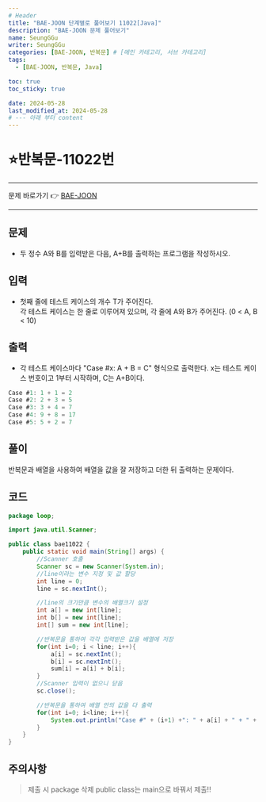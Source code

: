 ```yaml
---
# Header
title: "BAE-JOON 단계별로 풀어보기 11022[Java]"
description: "BAE-JOON 문제 풀어보기"
name: SeungGGu
writer: SeungGGu
categories: [BAE-JOON, 반복문] # [메인 카테고리, 서브 카테고리]
tags:
  - [BAE-JOON, 반복문, Java]

toc: true
toc_sticky: true

date: 2024-05-28
last_modified_at: 2024-05-28
# --- 아래 부터 content
---
```


# ⭐반복문-11022번

---

문제 바로가기 👉 [BAE-JOON](https://www.acmicpc.net/problem/11022 "반복문")

---

## 문제

- 두 정수 A와 B를 입력받은 다음, A+B를 출력하는 프로그램을 작성하시오.

## 입력

- 첫째 줄에 테스트 케이스의 개수 T가 주어진다.  
각 테스트 케이스는 한 줄로 이루어져 있으며, 각 줄에 A와 B가 주어진다. (0 < A, B < 10)

## 출력

- 각 테스트 케이스마다 "Case #x: A + B = C" 형식으로 출력한다. x는 테스트 케이스 번호이고 1부터 시작하며, C는 A+B이다.

```Java
Case #1: 1 + 1 = 2
Case #2: 2 + 3 = 5
Case #3: 3 + 4 = 7
Case #4: 9 + 8 = 17
Case #5: 5 + 2 = 7
```

## 풀이

반복문과 배열을 사용하여 배열을 값을 잘 저장하고 더한 뒤 출력하는 문제이다.

## 코드

```java
package loop;

import java.util.Scanner;

public class bae11022 {
    public static void main(String[] args) {
        //Scanner 호출
        Scanner sc = new Scanner(System.in);
        //line이라는 변수 지정 및 값 할당
        int line = 0;
        line = sc.nextInt();

        //line의 크기만큼 변수의 배열크기 설정
        int a[] = new int[line];
        int b[] = new int[line];
        int[] sum = new int[line];

        //반복문을 통하여 각각 입력받은 값을 배열에 저장
        for(int i=0; i < line; i++){
            a[i] = sc.nextInt();
            b[i] = sc.nextInt();
            sum[i] = a[i] + b[i];
        }
        //Scanner 입력이 없으니 닫음
        sc.close();

        //반복문을 통하여 배열 안의 값을 다 출력
        for(int i=0; i<line; i++){
            System.out.println("Case #" + (i+1) +": " + a[i] + " + " + b[i] + " = " + sum[i]);
        }
    }
}
```

## 주의사항

> 제출 시 package 삭제 public class는 main으로 바꿔서 제출!!